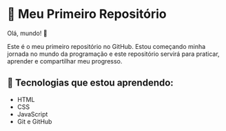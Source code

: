 # 🚀 Meu Primeiro Repositório
 
Olá, mundo! 👋
 
Este é o meu primeiro repositório no GitHub. Estou começando minha jornada no mundo da programação e este repositório servirá para praticar, aprender e compartilhar meu progresso.



## 🌱 Tecnologias que estou aprendendo:
 
- HTML
- CSS
- JavaScript
- Git e GitHub